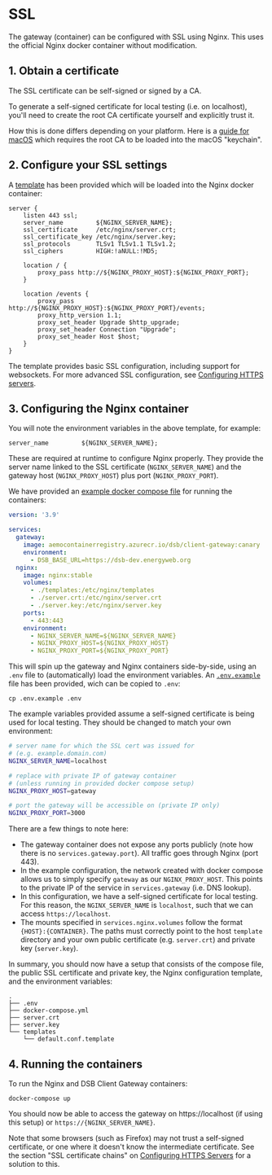 # SSL

The gateway (container) can be configured with SSL using Nginx. This uses
the official Nginx docker container without modification.

## 1. Obtain a certificate

The SSL certificate can be self-signed or signed by a CA.

To generate a self-signed certificate for local testing (i.e. on localhost),
you'll need to create the root CA certificate yourself and explicitly trust it.

How this is done differs depending on your platform. Here is a
[guide for macOS](https://www.freecodecamp.org/news/how-to-get-https-working-on-your-local-development-environment-in-5-minutes-7af615770eec/)
which requires the root CA to be loaded into the macOS "keychain".

## 2. Configure your SSL settings

A [template](./templates/default.conf.template) has been provided
which will be loaded into the Nginx docker container:

```nginx
server {
    listen 443 ssl;
    server_name         ${NGINX_SERVER_NAME};
    ssl_certificate     /etc/nginx/server.crt;
    ssl_certificate_key /etc/nginx/server.key;
    ssl_protocols       TLSv1 TLSv1.1 TLSv1.2;
    ssl_ciphers         HIGH:!aNULL:!MD5;

    location / {
        proxy_pass http://${NGINX_PROXY_HOST}:${NGINX_PROXY_PORT};
    }

    location /events {
        proxy_pass http://${NGINX_PROXY_HOST}:${NGINX_PROXY_PORT}/events;
        proxy_http_version 1.1;
        proxy_set_header Upgrade $http_upgrade;
        proxy_set_header Connection "Upgrade";
        proxy_set_header Host $host;
    }
}
```

The template provides basic SSL configuration, including support for
websockets. For more advanced SSL configuration, see
[Configuring HTTPS servers](http://nginx.org/en/docs/http/configuring_https_servers.html).

## 3. Configuring the Nginx container

You will note the environment variables in the above template, for example:
```nginx
server_name         ${NGINX_SERVER_NAME};
```

These are required at runtime to configure Nginx properly. They provide the
server name linked to the SSL certificate (`NGINX_SERVER_NAME`) and the
gateway host (`NGINX_PROXY_HOST`) plus port (`NGINX_PROXY_PORT`).

We have provided an [example docker compose file](./docker-compose.yml)
for running the containers:
```yml
version: '3.9'

services:
  gateway:
    image: aemocontainerregistry.azurecr.io/dsb/client-gateway:canary
    environment:
      - DSB_BASE_URL=https://dsb-dev.energyweb.org
  nginx:
    image: nginx:stable
    volumes:
      - ./templates:/etc/nginx/templates
      - ./server.crt:/etc/nginx/server.crt
      - ./server.key:/etc/nginx/server.key
    ports:
      - 443:443
    environment:
      - NGINX_SERVER_NAME=${NGINX_SERVER_NAME}
      - NGINX_PROXY_HOST=${NGINX_PROXY_HOST}
      - NGINX_PROXY_PORT=${NGINX_PROXY_PORT}
```

This will spin up the gateway and Nginx containers side-by-side, using an
`.env` file to (automatically) load the environment variables. An
[`.env.example`](./env.example) file has been provided, wich can be copied to `.env`:

```
cp .env.example .env
```

The example variables provided assume a self-signed certificate is being used
for local testing. They should be changed to match your own environment:
```sh
# server name for which the SSL cert was issued for
# (e.g. example.domain.com)
NGINX_SERVER_NAME=localhost

# replace with private IP of gateway container
# (unless running in provided docker compose setup)
NGINX_PROXY_HOST=gateway

# port the gateway will be accessible on (private IP only)
NGINX_PROXY_PORT=3000
```

There are a few things to note here:

- The gateway container does not expose any ports publicly (note how there is
no `services.gateway.port`). All traffic goes through Nginx (port 443).
- In the example configuration, the network created with docker compose allows
us to simply specify `gateway` as our `NGINX_PROXY_HOST`. This points to the
private IP of the service in `services.gateway` (i.e. DNS lookup).
- In this configuration, we have a self-signed certificate for local testing.
For this reason, the `NGINX_SERVER_NAME` is `localhost`, such that we can
access `https://localhost`.
- The mounts specified in `services.nginx.volumes` follow the format
`{HOST}:{CONTAINER}`. The paths must correctly point to the host `template`
directory and your own public certificate (e.g. `server.crt`) and
private key (`server.key`).

In summary, you should now have a setup that consists of the compose file,
the public SSL certificate and private key, the Nginx configuration
template, and the environment variables:
```
.
├── .env
├── docker-compose.yml
├── server.crt
├── server.key
└── templates
    └── default.conf.template
```

## 4. Running the containers

To run the Nginx and DSB Client Gateway containers:
```
docker-compose up
```

You should now be able to access the gateway on https://localhost
(if using this setup) or `https://{NGINX_SERVER_NAME}`.

Note that some browsers (such as Firefox) may not trust a self-signed
certificate, or one where it doesn't know the intermediate certificate.
See the section "SSL certificate chains" on
[Configuring HTTPS Servers](http://nginx.org/en/docs/http/configuring_https_servers.html)
for a solution to this.
